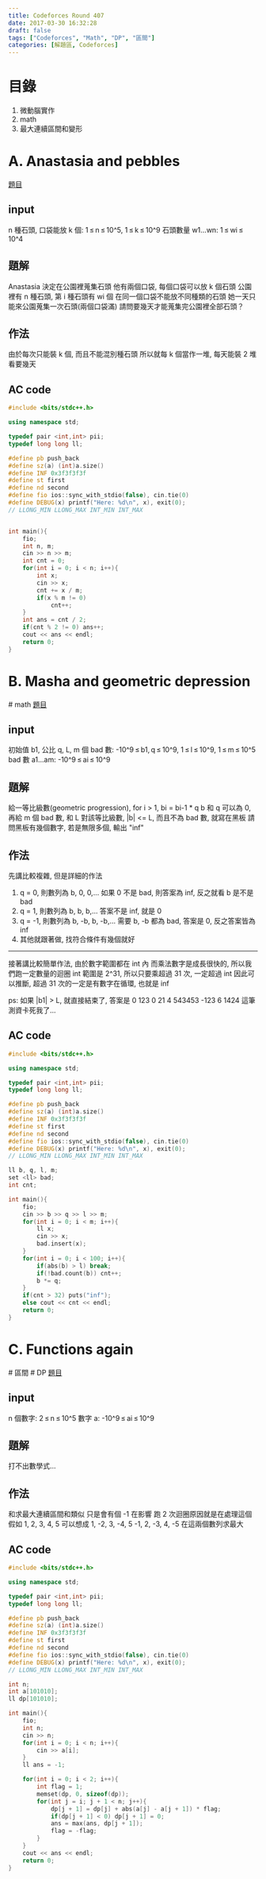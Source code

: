 ```yaml
---
title: Codeforces Round 407
date: 2017-03-30 16:32:28
draft: false
tags: ["Codeforces", "Math", "DP", "區間"]
categories: [解題區, Codeforces]
---
```

目錄
===
1. 微動腦實作
2. math
3. 最大連續區間和變形

# A. Anastasia and pebbles
[題目](http://codeforces.com/contest/789/problem/A)

## input
n 種石頭, 口袋能放 k 個: 1 ≤ n ≤ 10^5, 1 ≤ k ≤ 10^9
石頭數量 w1...wn: 1 ≤ wi ≤ 10^4

## 題解
Anastasia 決定在公園裡蒐集石頭
他有兩個口袋, 每個口袋可以放 k 個石頭
公園裡有 n 種石頭, 第 i 種石頭有 wi 個
在同一個口袋不能放不同種類的石頭
她一天只能來公園蒐集一次石頭(兩個口袋滿)
請問要幾天才能蒐集完公園裡全部石頭？

## 作法
由於每次只能裝 k 個, 而且不能混別種石頭
所以就每 k 個當作一堆, 每天能裝 2 堆
看要幾天

## AC code
```cpp
#include <bits/stdc++.h>

using namespace std;

typedef pair <int,int> pii;
typedef long long ll;

#define pb push_back
#define sz(a) (int)a.size()
#define INF 0x3f3f3f3f
#define st first
#define nd second
#define fio ios::sync_with_stdio(false), cin.tie(0)
#define DEBUG(x) printf("Here: %d\n", x), exit(0);
// LLONG_MIN LLONG_MAX INT_MIN INT_MAX


int main(){
    fio;
    int n, m;
    cin >> n >> m;
    int cnt = 0;
    for(int i = 0; i < n; i++){
        int x;
        cin >> x;
        cnt += x / m;
        if(x % m != 0)
            cnt++;
    }
    int ans = cnt / 2;
    if(cnt % 2 != 0) ans++;
    cout << ans << endl;
    return 0;
}
```

# B. Masha and geometric depression
\# math
[題目](http://codeforces.com/contest/789/problem/B)

## input
初始值 b1, 公比 q, L, m 個 bad 數: -10^9 ≤ b1, q ≤ 10^9, 1 ≤ l ≤ 10^9, 1 ≤ m ≤ 10^5
bad 數 a1...am: -10^9 ≤ ai ≤ 10^9

## 題解
給一等比級數(geometric progression), for i > 1, bi = bi-1 * q
b 和 q 可以為 0, 再給 m 個 bad 數, 和 L
對該等比級數, |b| <= L, 而且不為 bad 數, 就寫在黑板
請問黑板有幾個數字, 若是無限多個, 輸出 "inf"

## 作法
先講比較複雜, 但是詳細的作法
1. q = 0, 則數列為 b, 0, 0,...
如果 0 不是 bad, 則答案為 inf, 反之就看 b 是不是 bad
2. q = 1, 則數列為 b, b, b,...
答案不是 inf, 就是 0
3. q = -1, 則數列為 b, -b, b, -b,...
需要 b, -b 都為 bad, 答案是 0, 反之答案皆為 inf
4. 其他就跟著做, 找符合條件有幾個就好
---
接著講比較簡單作法, 由於數字範圍都在 int 內
而乘法數字是成長很快的, 所以我們跑一定數量的迴圈
int 範圍是 2^31, 所以只要乘超過 31 次, 一定超過 int
因此可以推斷, 超過 31 次的一定是有數字在循環, 也就是 inf

ps: 如果 |b1| > L, 就直接結束了, 答案是 0
123 0 21 4
543453 -123 6 1424
這筆測資卡死我了...

## AC code
```cpp
#include <bits/stdc++.h>

using namespace std;

typedef pair <int,int> pii;
typedef long long ll;

#define pb push_back
#define sz(a) (int)a.size()
#define INF 0x3f3f3f3f
#define st first
#define nd second
#define fio ios::sync_with_stdio(false), cin.tie(0)
#define DEBUG(x) printf("Here: %d\n", x), exit(0);
// LLONG_MIN LLONG_MAX INT_MIN INT_MAX

ll b, q, l, m;
set <ll> bad;
int cnt;

int main(){
    fio;
    cin >> b >> q >> l >> m;
    for(int i = 0; i < m; i++){
        ll x;
        cin >> x;
        bad.insert(x);
    }
    for(int i = 0; i < 100; i++){
        if(abs(b) > l) break;
        if(!bad.count(b)) cnt++;
        b *= q;
    }
    if(cnt > 32) puts("inf");
    else cout << cnt << endl;
    return 0;
}
```

# C. Functions again
\# 區間 \# DP
[題目](http://codeforces.com/contest/789/problem/C)

## input
n 個數字: 2 ≤ n ≤ 10^5
數字 a: -10^9 ≤ ai ≤ 10^9

## 題解
打不出數學式...

## 作法
和求最大連續區間和類似
只是會有個 -1 在影響
跑 2 次迴圈原因就是在處理這個
假如 1, 2, 3, 4, 5
可以想成
1, -2, 3, -4, 5
-1, 2, -3, 4, -5
在這兩個數列求最大

## AC code
```cpp
#include <bits/stdc++.h>

using namespace std;

typedef pair <int,int> pii;
typedef long long ll;

#define pb push_back
#define sz(a) (int)a.size()
#define INF 0x3f3f3f3f
#define st first
#define nd second
#define fio ios::sync_with_stdio(false), cin.tie(0)
#define DEBUG(x) printf("Here: %d\n", x), exit(0);
// LLONG_MIN LLONG_MAX INT_MIN INT_MAX

int n;
int a[101010];
ll dp[101010];

int main(){
    fio;
    int n;
    cin >> n;
    for(int i = 0; i < n; i++){
        cin >> a[i];
    }
    ll ans = -1;

    for(int i = 0; i < 2; i++){
        int flag = 1;
        memset(dp, 0, sizeof(dp));
        for(int j = i; j + 1 < n; j++){
            dp[j + 1] = dp[j] + abs(a[j] - a[j + 1]) * flag;
            if(dp[j + 1] < 0) dp[j + 1] = 0;
            ans = max(ans, dp[j + 1]);
            flag = -flag;
        }
    }
    cout << ans << endl;
    return 0;
}
```
